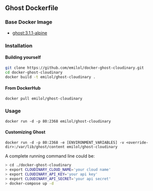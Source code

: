 ## Ghost Dockerfile

### Base Docker Image

* [ghost:3.1.1-alpine](https://registry.hub.docker.com/_/ghost/)

### Installation

#### Building yourself

```bash
git clone https://github.com/emilol/docker-ghost-cloudinary.git
cd docker-ghost-cloudinary
docker build -t emilol/ghost-cloudinary .
```

#### From DockerHub

```bash
docker pull emilol/ghost-cloudinary
```

### Usage

    docker run -d -p 80:2368 emilol/ghost-cloudinary

#### Customizing Ghost

    docker run -d -p 80:2368 -e [ENVIRONMENT_VARIABLES] -v <override-dir>:/var/lib/ghost/content emilol/ghost-cloudinary

A complete running command line could be:

```sh
> cd ./docker-ghost-cloudinary
> export CLOUDINARY_CLOUD_NAME='your cloud name'
> export CLOUDINARY_API_KEY='your api key'
> export CLOUDINARY_API_SECRET='your api secret'
> docker-compose up -d
```